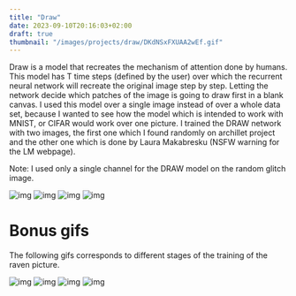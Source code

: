 ```yaml
---
title: "Draw"
date: 2023-09-10T20:16:03+02:00
draft: true
thumbnail: "/images/projects/draw/DKdNSxFXUAA2wEf.gif"
---
```


Draw is a model that recreates the mechanism of attention done by humans. This model has T time steps (defined by the user) over which the recurrent neural network will recreate the original image step by step. Letting the network decide which patches of the image is going to draw first in a blank canvas. I used this model over a single image instead of over a whole data set, because I wanted to see how the model which is intended to work with MNIST, or CIFAR would work over one picture. I trained the DRAW network with two images, the first one which I found randomly on archillet project and the other one which is done by Laura Makabresku (NSFW warning for the LM webpage).

Note: I used only a single channel for the DRAW model on the random glitch image.

![img](/images/projects/draw/glitch.jpg)
![img](/images/projects/draw/raven.jpg)
![img](/images/projects/draw/DKdNSxFXUAA2wEf.gif)
![img](/images/projects/draw/smallraven_1096000.gif)

# Bonus gifs

The following gifs corresponds to different stages of the training of the raven picture.

![img](/images/projects/draw/asdasd.gif)
![img](/images/projects/draw/smallraven_554000.gif)
![img](/images/projects/draw/smallraven_600000.gif)
![img](/images/projects/draw/smallraven_1096000.gif)
